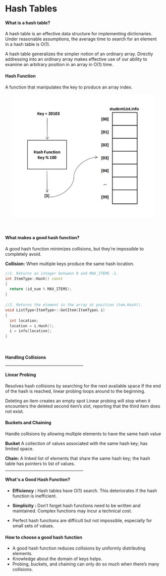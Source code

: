 <p style="align: center;"><h1>Hash Tables</h1></p>
<p><h4>What is a hash table?</h4></p>
A hash table is an effective data structure for implementing dictionaries. Under reasonable assumptions, the average time to search for an element in a hash table is O(1).

A hash table generalizes the simpler notion of an ordinary array. Directly addressing into an ordinary array makes effective use of our ability to examine an arbitrary position in an array in O(1) time.

<p><h4>Hash Function</h4></p>
A function that manipulates the key to produce an array index.
<p align="center">
  <img width="460" height="400" src="img/hashTable.JPG" style="border-radius: 10px;">
</p><br>
<p><h4>What makes a good hash function?</h4></p>
A good hash function minimizes collisions, but they’re impossible to completely avoid.
<br>
<p><b>Collision:</b><span> When multiple keys produce the same hash location.</span></p>

```C++
//1. Returns an integer between 0 and MAX_ITEMS -1.
int ItemType::Hash() const
{
  return (id_num % MAX_ITEMS);
}

//2. Returns the element in the array at position item.Hash().
void ListType<ItemType>::GetItem(ItemType& i)
{
  int location;
  location = i.Hash();
  i = info[location];
}
```
<br>
<p><h4>Handling Collisions</h4></p>
<hr style="width: 50%;">
<p><h4>Linear Probing</h4></p>
Resolves hash collisions by searching for the next available space
If the end of the hash is reached, linear probing loops around to the beginning.

Deleting an item creates an empty spot
Linear probing will stop when it encounters the deleted second item’s slot, reporting that the third item does not exist.

<p><h4>Buckets and Chaining</h4></p>
Handle collisions by allowing multiple elements to have the same hash value

**Bucket** A collection of values associated with the same hash key; has limited space.

**Chain:** A linked list of elements that share the same hash key; the hash table has pointers to list of values.

<hr style="width: 50%;">

<p><h4>What's a Good Hash Function?</h4></p>

* **Efficiency :** Hash tables have O(1) search. This deteriorates if the hash function is inefficient.

* **Simplicity :** Don’t forget hash functions need to be written and maintained. Complex functions may incur a technical cost.

* Perfect hash functions are difficult but not impossible, especially for small sets of values.

<p><h4> How to choose a good hash function</h4></p>

* A good hash function reduces collisions by uniformly distributing elements.
* Knowledge about the domain of keys helps.
* Probing, buckets, and chaining can only do so much when there’s many collisions.
